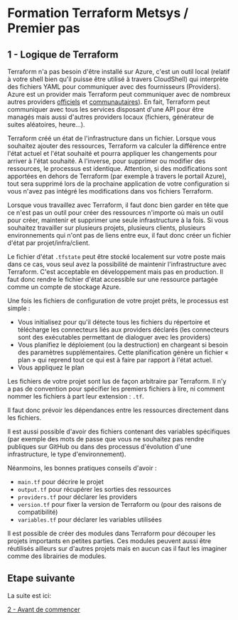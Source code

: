 # Formation Terraform Metsys / Premier pas

  

## 1 - Logique de Terraform

Terraform n'a pas besoin d'être installé sur Azure, c'est un outil local (relatif à votre shell bien qu'il puisse être utilisé à travers CloudShell) qui interprète des fichiers YAML pour communiquer avec des fournisseurs (Providers). Azure est un provider mais Terraform peut communiquer avec de nombreux autres providers [officiels](https://www.terraform.io/docs/providers/index.html) et [communautaires](https://www.terraform.io/docs/providers/type/community-index.html)). En fait, Terraform peut communiquer avec tous les services disposant d'une API pour être managés mais aussi d'autres providers locaux (fichiers, générateur de suites aléatoires, heure…).

Terraform créé un état de l'infrastructure dans un fichier. Lorsque vous souhaitez ajouter des ressources, Terraform va calculer la différence entre l'état actuel et l'état souhaité et pourra appliquer les changements pour arriver à l'état souhaité. A l'inverse, pour supprimer ou modifier des ressources, le processus est identique. Attention, si des modifications sont apportées en dehors de Terraform (par exemple à travers le portail Azure), tout sera supprimé lors de la prochaine application de votre configuration si vous n'avez pas intégré les modifications dans vos fichiers Terraform.

Lorsque vous travaillez avec Terraform, il faut donc bien garder en tête que ce n'est pas un outil pour créer des ressources n'importe où mais un outil pour créer, maintenir et supprimer une seule infrastructure à la fois. Si vous souhaitez travailler sur plusieurs projets, plusieurs clients, plusieurs environnements qui n'ont pas de liens entre eux, il faut donc créer un fichier d'état par projet/infra/client.

Le fichier d'état `.tfstate` peut être stocké localement sur votre poste mais dans ce cas, vous seul avez la possibilité de maintenir l'infrastructure avec Terraform. C'est acceptable en développement mais pas en production. Il faut donc rendre le fichier d'état accessible sur une ressource partagée comme un compte de stockage Azure.

Une fois les fichiers de configuration de votre projet prêts, le processus est simple :

- Vous initialisez pour qu'il détecte tous les fichiers du répertoire et télécharge les connecteurs liés aux providers déclarés (les connecteurs sont des exécutables permettant de dialoguer avec les providers)
- Vous planifiez le déploiement (ou la destruction) en chargeant si besoin des paramètres supplémentaires. Cette planification génère un fichier « plan » qui reprend tout ce qui est à faire par rapport à l'état actuel.
- Vous appliquez le plan

Les fichiers de votre projet sont lus de façon arbitraire par Terraform. Il n'y a pas de convention pour spécifier les premiers fichiers à lire, ni comment nommer les fichiers à part leur extension : `.tf`.

Il faut donc prévoir les dépendances entre les ressources directement dans les fichiers.

Il est aussi possible d'avoir des fichiers contenant des variables spécifiques (par exemple des mots de passe que vous ne souhaitez pas rendre publiques sur GitHub ou dans des processus d'évolution d'une infrastructure, le type d'environnement).

Néanmoins, les bonnes pratiques conseils d'avoir :

- `main.tf` pour décrire le projet
- `output.tf` pour récupérer les sorties des ressources
- `providers.tf` pour déclarer les providers
- `version.tf` pour fixer la version de Terraform ou (pour des raisons de compatibilité)
- `variables.tf` pour déclarer les variables utilisées

Il est possible de créer des modules dans Terraform pour découper les projets importants en petites parties. Ces modules peuvent aussi être réutilisés ailleurs sur d'autres projets mais en aucun cas il faut les imaginer comme des librairies de modules.

## Etape suivante
La suite est ici:

[2 - Avant de commencer](https://github.com/HeuScripts/Formation/tree/main/Premier-pas/Preambule/)